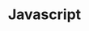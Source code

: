 ---
layout: tag-list
type: tag
title: Javascript
slug: javascript
category: tech
sidebar: true
description: >
    Javascript Post
---